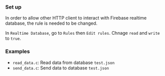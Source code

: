 ### Set up

In order to allow other HTTP client to interact with Firebase realtime database, the rule is needed to be changed.

In ``Realtime Database``, go to ``Rules`` then ``Edit rules``. Chnage ``read`` and ``write`` to ``true``.

### Examples

* ``read_data.c``: Read data from database ``test.json``
* ``send_data.c``: Send data to database ``test.json``